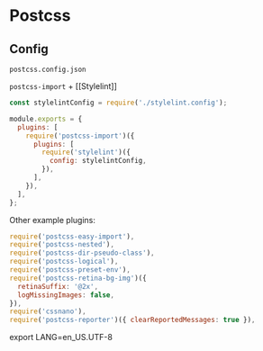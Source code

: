 # Postcss

## Config

`postcss.config.json`

`postcss-import` + [[Stylelint]]

```js
const stylelintConfig = require('./stylelint.config');

module.exports = {
  plugins: [
    require('postcss-import')({
      plugins: [
        require('stylelint')({
          config: stylelintConfig,
        }),
      ],
    }),
  ],
};
```

Other example plugins:

```js
require('postcss-easy-import'),
require('postcss-nested'),
require('postcss-dir-pseudo-class'),
require('postcss-logical'),
require('postcss-preset-env'),
require('postcss-retina-bg-img')({
  retinaSuffix: '@2x',
  logMissingImages: false,
}),
require('cssnano'),
require('postcss-reporter')({ clearReportedMessages: true }),
```

export LANG=en_US.UTF-8
